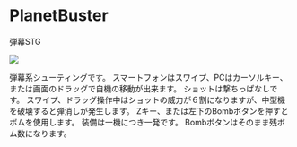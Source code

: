 PlanetBuster
============

弾幕STG

<img src="screenshot1.png" />

弾幕系シューティングです。
スマートフォンはスワイプ、PCはカーソルキー、または画面のドラッグで自機の移動が出来ます。
ショットは撃ちっぱなしです。
スワイプ、ドラッグ操作中はショットの威力が６割になりますが、中型機を破壊すると弾消しが発生します。
Zキー、または左下のBombボタンを押すとボムを使用します。
装備は一機につき一発です。
Bombボタンはそのまま残ボム数になります。
